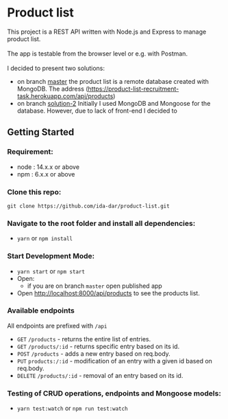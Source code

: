 # Product list 
This project is a REST API written with Node.js and Express to manage product list.
<br><br>
The app is testable from the browser level or e.g. with Postman.
<br><br>
I decided to present two solutions:
- on branch [master](https://github.com/ida-dar/product-list/tree/master) the product list is a remote database created with MongoDB. The address (https://product-list-recruitment-task.herokuapp.com/api/products)
- on branch [solution-2](https://github.com/ida-dar/product-list/tree/solution-2)
Initially I used MongoDB and Mongoose for the database. However, due to lack of front-end I decided to 

## Getting Started

### Requirement:
- node : 14.x.x or above 
- npm : 6.x.x or above

### Clone this repo:
`git clone https://github.com/ida-dar/product-list.git`

### Navigate to the root folder and install all dependencies:

- `yarn` or `npm install`

### Start Development Mode:

- `yarn start` or `npm start`
- Open:
  - if you are on branch `master` open published app [](https://product-list-recruitment-task.herokuapp.com/api/products)
- Open [http://localhost:8000/api/products](http://localhost:8000/api/products) to see the products list.

### Available endpoints
All endpoints are prefixed with `/api`

- `GET` `/products` - returns the entire list of entries.
- `GET` `/products/:id` - returns specific entry based on its id.
- `POST` `/products` - adds a new entry based on req.body.
- `PUT` `products:/:id` - modification of an entry with a given id based on req.body.
- `DELETE` `/products/:id` - removal of an entry based on its id.

### Testing of CRUD operations, endpoints and Mongoose models:

- `yarn test:watch` or `npm run test:watch`
